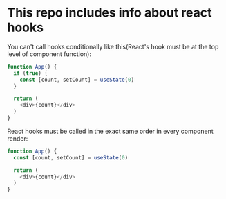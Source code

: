 # This repo includes info about react hooks

You can't call hooks conditionally like this(React's hook must be at the top level of component function):

```js
function App() {
  if (true) {
    const [count, setCount] = useState(0)
  }

  return (
    <div>{count}</div>
  )
}
```

React hooks must be called in the exact same order in every component render:

```js
function App() {
  const [count, setCount] = useState(0)

  return (
    <div>{count}</div>
  )
}
```
